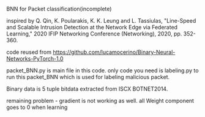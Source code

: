 BNN for Packet classification(incomplete)

inspired by Q. Qin, K. Poularakis, K. K. Leung and L. Tassiulas, "Line-Speed and Scalable Intrusion Detection at the Network Edge via Federated Learning,"
2020 IFIP Networking Conference (Networking), 2020, pp. 352-360.


code reused from https://github.com/lucamocerino/Binary-Neural-Networks-PyTorch-1.0

packet_BNN.py is main file in this code.
only code you need is labeling.py to run this packet_BNN which is used for labeling malicious packet.

Binary data is 5 tuple bitdata extracted from ISCX BOTNET2014.

remaining problem - gradient is not working as well.
all Weight component goes to 0 when learning 
